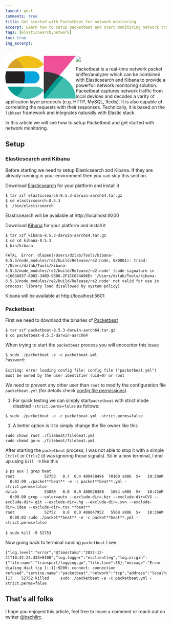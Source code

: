 ```yaml
---
layout: post
comments: true
title: Get started with Packetbeat for network monitoring
excerpt: Learn how to setup packetbeat and start monitoring network traffic with ELK
tags: [elasticsearch,network]
toc: true
img_excerpt:
---
```


<img align="left" src="/assets/logos/elasticsearch.svg" width="120" />
<img align="left" src="/assets/logos/kibana.svg" width="100" />
<img align="center" src="/assets/logos/elastic-beats-logo-vector.svg width="100" />
<br/>

Packetbeat is a real-time network packet sniffer/analyzer which can be combined with Elasticsearch and Kibana to provide a powerfull network monitoring solution. Packetbeat captures network traffic from local devices and decodes a varity of application layer protocols (e.g. HTTP, MySQL, Redis). It is also capable of correlating the requests with their responses. Technically, it is based on the `libbeat` framework and integrates naturally with Elastic stack.

In this article we will see how to setup Packetbeat and get started with network monitoring.

## Setup

### Elasticsearch and Kibana
Before starting we need to setup Elasticsearch and Kibana. If they are already running in your environment then you can skip this section.

Download [Elasticsearch](https://www.elastic.co/downloads/elasticsearch) for your platform and install it
```shell
$ tar xzf elasticsearch-8.5.3-darwin-aarch64.tar.gz 
$ cd elasticsearch-8.5.3
$ ./bin/elasticsearch
```

Elasticsearch will be available at http://localhost:9200 


Download [Kibana](https://www.elastic.co/downloads/kibana) for your platform and install it

```shell
$ tar xzf kibana-8.5.3-darwin-aarch64.tar.gz
$ cd cd kibana-8.5.3
$ bin/kibana
```

```shell
FATAL  Error: dlopen(/Users/dzlab/Tools/kibana-8.5.3/node_modules/re2/build/Release/re2.node, 0x0001): tried: '/Users/dzlab/Tools/kibana-8.5.3/node_modules/re2/build/Release/re2.node' (code signature in <1683A937-8902-34BD-9886-2F1CC674A96E> '/Users/dzlab/Tools/kibana-8.5.3/node_modules/re2/build/Release/re2.node' not valid for use in process: library load disallowed by system policy)
```

Kibana will be available at http://localhost:5601 

### Packetbeat
First we need to downlaod the binaries of [Packetbeat](https://www.elastic.co/downloads/beats/packetbeat)
```shell
$ tar xzf packetbeat-8.5.3-darwin-aarch64.tar.gz
$ cd packetbeat-8.5.3-darwin-aarch64
```

When trying to start the `packetbeat` process you will encounter this issue
```shell
$ sudo ./packetbeat -e -c packetbeat.yml
Password:

Exiting: error loading config file: config file ("packetbeat.yml") must be owned by the user identifier (uid=0) or root
```

We need to prevent any other user than `root` to modify the configuration file `packetbeat.yml` (for details check [config file permissions](https://www.elastic.co/guide/en/beats/libbeat/current/config-file-permissions.html)).
1. For quick testing we can simply start`packetbeat` with strict mode disabled `-strict.perms=false` as follows:
```shell
$ sudo ./packetbeat -e -c packetbeat.yml -strict.perms=false
```
1. A better option is it to simply change the file owner like this
```shell
sudo chown root ./filebeat/filebeat.yml
sudo chmod go-w ./filebeat/filebeat.yml
```

After starting the `packetbeat` process, I was not able to stop it with a simple `Ctrl+C` or `Ctrl+Z` (it was ignoring those signals). So in a new terminal, I end up using `kill -9` like this
```shell
$ ps aux | grep beat
root             52753   0.7  0.4 409478496  70160 s006  S+   10:30AM   0:02.99 ./packet**beat** -e -c packet**beat**.yml -strict.perms=false
dzlab            53080   0.0  0.0 408628368   1664 s005  S+   10:42AM   0:00.00 grep --color=auto --exclude-dir=.bzr --exclude-dir=CVS --exclude-dir=.git --exclude-dir=.hg --exclude-dir=.svn --exclude-dir=.idea --exclude-dir=.tox **beat**
root             52752   0.0  0.0 408647952   5568 s006  S+   10:30AM   0:00.02 sudo ./packet**beat** -e -c packet**beat**.yml -strict.perms=false

$ sudo kill -9 52753
```
Now going back to terminal running `packetbeat` I see
```shell
{"log.level":"error","@timestamp":"2022-12-21T10:42:23.433+0100","log.logger":"esclientleg","log.origin":{"file.name":"transport/logging.go","file.line":38},"message":"Error dialing dial tcp [::1]:9200: connect: connection refused","service.name":"packetbeat","network":"tcp","address":"localhost:9200","ecs.version":"1.6.0"}
[1]    52752 killed     sudo ./packetbeat -e -c packetbeat.yml -strict.perms=false
```


## That's all folks


I hope you enjoyed this article, feel free to leave a comment or reach out on twitter [@bachiirc](https://twitter.com/bachiirc).
